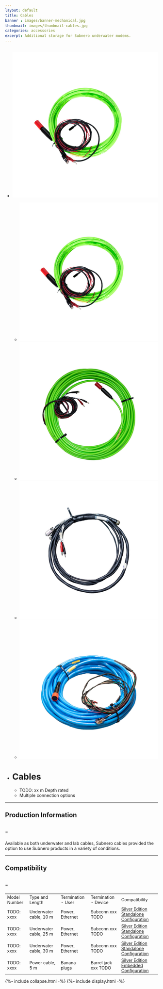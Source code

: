 ```yaml
---
layout: default
title: Cables
banner : images/banner-mechanical.jpg
thumbnail: images/thumbnail-cables.jpg
categories: accessories
excerpt: Additional storage for Subnero underwater modems.
---
```


<div class='full tall' style='background-image: url({{site.baseurl}}/{{page.banner}});'>
  <div class='row'>
    <div class='large-12 columns'>
      <!-- {% include section-header.html title=page.title tagline=page.tagline color=page.title_color class="big" %} -->
    </div>
  </div>
  <div class='four spacing'></div>
  <div class='four spacing'></div>
</div>

<div class='full'>
  <div class='row'>
      <ul class='gfXsQG'>
        <li class='accessories'>
            <div class='mod modBlogPost big'>
              <img id='main-img' src='/images/accessories-cables01.jpg'>
            </div>
            <div class='modGallery'>
              <ul class='media modTeamMember gallery shortcode-list'>
                <li class="member current-li"><a class='image-nav'><img src='/images/accessories-cables01.jpg'></a></li>
                <li class="member"><a class='image-nav'><img src='/images/accessories-cables02.jpg'></a></li>
                <li class="member"><a class='image-nav'><img src='/images/accessories-cables03.jpg'></a></li>
                <li class="member"><a class='image-nav'><img src='/images/accessories-cables04.jpg'></a></li>
              </ul>
            </div>
        </li>
        <li class='accessories'>
          <div class='hOXnHC'>
            <h1>Cables</h1>
            <ul>
              <li>TODO: xx m Depth rated</li>
              <li>Multiple connection options</li>
            </ul>
          </div>
        </li>
      </ul>
      <hr>
      <div class='cGBxoB'>
        <div class='media hOXnHC modBlogPost'>
          <h2>Production Information</h2>
          <a class='media-body links collapsible' id ='batProduct'>
            <h2 class='right' id='batProduct-icon'>-</h2>
          </a>
        </div>
        <div class='media modBlogPost collapsible-content' id = 'batProductdata'>
          <p>Available as both underwater and lab cables, Subnero cables provided the option to use Subnero products in a variety of conditions.</p>
        </div>
      </div>
      <hr>
      <div class='cGBxoB'>
          <div class='media hOXnHC modBlogPost'>
            <h2>Compatibility</h2>
            <a class='media-body links collapsible' id ='batCompatibility'>
            <h2 class='right' id='batCompatibility-icon'>-</h2>
          </a>
          </div>
          <div class='media modBlogPost collapsible-content' id = 'batCompatibilitydata'>
            <table style="width:100%">
            <tr>
              <td>Model Number</td>
              <td>Type and Length</td>
              <td>Termination - User</td>
              <td>Termination - Device</td>
              <td>Compatibility</td>
            </tr>
            <tr>
              <td>TODO: xxxx</td>
              <td>Underwater cable, 10 m</td>
              <td>Power, Ethernet</td>
              <td>Subconn xxx TODO</td>
              <td><a href="{{site.baseurl}}/products/wnc-m25mss3">Silver Edition Standalone Configuration</a></td>
            </tr>
            <tr>
              <td>TODO: xxxx</td>
              <td>Underwater cable, 25 m</td>
              <td>Power, Ethernet</td>
              <td>Subconn xxx TODO</td>
              <td><a href="{{site.baseurl}}/products/wnc-m25mss3">Silver Edition Standalone Configuration</a></td>
            </tr>
            <tr>
              <td>TODO: xxxx</td>
              <td>Underwater cable, 30 m</td>
              <td>Power, Ethernet</td>
              <td>Subconn xxx TODO</td>
              <td><a href="{{site.baseurl}}/products/wnc-m25mss3">Silver Edition Standalone Configuration</a></td>
            </tr>
            <tr>
              <td>TODO: xxxx</td>
              <td>Power cable, 5 m</td>
              <td>Banana plugs</td>
              <td>Barrel jack xxx TODO</td>
              <td><a href="{{site.baseurl}}/products/wnc-m25mse3">Silver Edition Embedded Configuration</a></td>
            </tr>
          </table>
          </div>
      </div>
  </div>
</div>
{%- include collapse.html -%}
{%- include display.html -%}